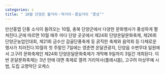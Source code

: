 ```yaml
---
categories: c
title: " 10월 단양은 볼거리‧먹거리‧즐길거리 ‘풍성’"
---
```

만산홍엽 단풍 소식이 들려오는 10월, 충북 단양군에서 다양한 문화행사가 풍성하게 펼쳐진다.군에 따르면 10월 매주 마다 단양 곳곳에서 제24회 단양온달문화축제, 제26회 단양군농업인대회, 제21회 금수산 감골단풍축제 등 굵직한 축제와 음악회 등 다채로운 행사가 치러진다.10월의 첫 주말인 7일에는 영춘면 온달관광지, 단양읍 수변무대 일원에서 고구려 문화축제인 제24회 단양온달문화축제가 개막해 9일까지 3일간 개최된다. 이번 온달문화축제는 3년 만에 대면 축제로 열려 거리악사(플래시몹), 고구려 마상무예 시범, 도립 교향악단 오케스